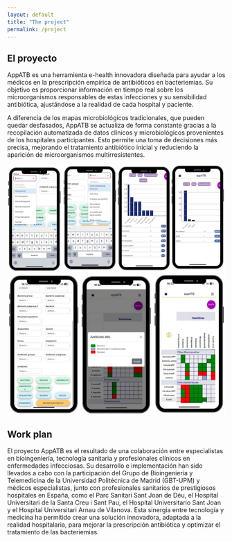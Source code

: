 ```yaml
---
layout: default
title: "The project"
permalink: /project
---
```


## El proyecto

AppATB es una herramienta e-health innovadora diseñada para ayudar a los médicos en la prescripción empírica de antibióticos en bacteriemias. Su objetivo es proporcionar información en tiempo real sobre los microorganismos responsables de estas infecciones y su sensibilidad antibiótica, ajustándose a la realidad de cada hospital y paciente.

A diferencia de los mapas microbiológicos tradicionales, que pueden quedar desfasados, AppATB se actualiza de forma constante gracias a la recopilación automatizada de datos clínicos y microbiológicos provenientes de los hospitales participantes. Esto permite una toma de decisiones más precisa, mejorando el tratamiento antibiótico inicial y reduciendo la aparición de microorganismos multirresistentes.

![Figure](assets/images/test.jpg)
![Figure](assets/images/test2.jpg)

## Work plan

El proyecto AppATB es el resultado de una colaboración entre especialistas en bioingeniería, tecnología sanitaria y profesionales clínicos en enfermedades infecciosas. Su desarrollo e implementación han sido llevados a cabo con la participación del Grupo de Bioingeniería y Telemedicina de la Universidad Politécnica de Madrid (GBT-UPM) y médicos especialistas, junto con profesionales sanitarios de prestigiosos hospitales en España, como el Parc Sanitari Sant Joan de Déu, el Hospital Universitari de la Santa Creu i Sant Pau, el Hospital Universitario Sant Joan y el Hospital Universitari Arnau de Vilanova. Esta sinergia entre tecnología y medicina ha permitido crear una solución innovadora, adaptada a la realidad hospitalaria, para mejorar la prescripción antibiótica y optimizar el tratamiento de las bacteriemias.